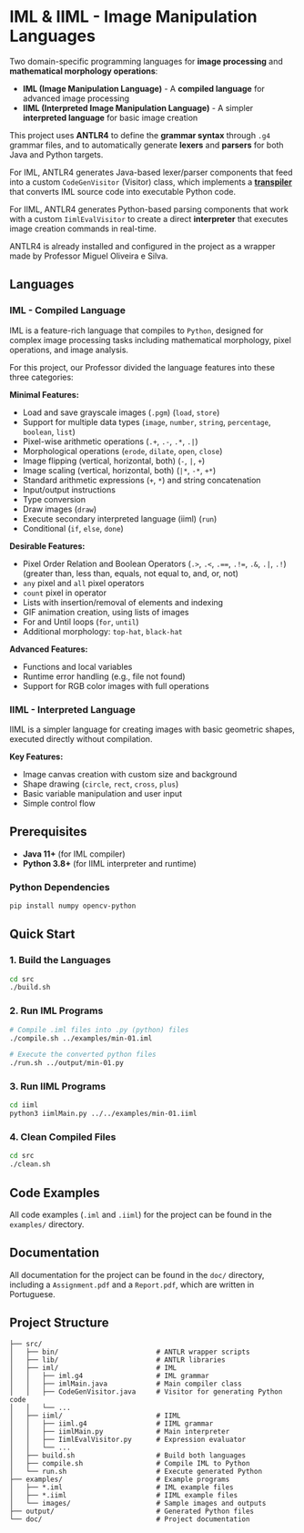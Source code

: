 # IML & IIML - Image Manipulation Languages

Two domain-specific programming languages for **image processing** and **mathematical morphology operations**:

- **IML (Image Manipulation Language)** - A **compiled language** for advanced image processing
- **IIML (Interpreted Image Manipulation Language)** - A simpler **interpreted language** for basic image creation

This project uses **ANTLR4** to define the **grammar syntax** through `.g4` grammar files, and to automatically generate **lexers** and **parsers** for both Java and Python targets.

For IML, ANTLR4 generates Java-based lexer/parser components that feed into a custom `CodeGenVisitor` (Visitor) class, which implements a [**transpiler**](https://en.wikipedia.org/wiki/Source-to-source_compiler) that converts IML source code into executable Python code.

For IIML, ANTLR4 generates Python-based parsing components that work with a custom `IimlEvalVisitor` to create a direct **interpreter** that executes image creation commands in real-time.

ANTLR4 is already installed and configured in the project as a wrapper made by Professor Miguel Oliveira e Silva.

## Languages

### IML - Compiled Language

IML is a feature-rich language that compiles to `Python`, designed for complex image processing tasks including mathematical morphology, pixel operations, and image analysis.

For this project, our Professor divided the language features into these three categories:

**Minimal Features:**

- Load and save grayscale images (`.pgm`) (`load`, `store`)
- Support for multiple data types (`image`, `number`, `string`, `percentage`, `boolean`, `list`)
- Pixel-wise arithmetic operations (`.+`, `.-`, `.*`, `.|`)
- Morphological operations (`erode`, `dilate`, `open`, `close`)
- Image flipping (vertical, horizontal, both) (`-`, `|`, `+`)
- Image scaling (vertical, horizontal, both) (`|*`, `-*`, `+*`)
- Standard arithmetic expressions (`+`, `*`) and string concatenation
- Input/output instructions
- Type conversion
- Draw images (`draw`)
- Execute secondary interpreted language (iiml) (`run`)
- Conditional (`if`, `else`, `done`)

**Desirable Features:**

- Pixel Order Relation and Boolean Operators (`.>`, `.<`, `.==`, `.!=`, `.&`, `.|`, `.!`) (greater than, less than, equals, not equal to, and, or, not)
- `any` pixel and `all` pixel operators
- `count` pixel in operator
- Lists with insertion/removal of elements and indexing
- GIF animation creation, using lists of images
- For and Until loops (`for`, `until`)
- Additional morphology: `top-hat`, `black-hat`

**Advanced Features:**

- Functions and local variables
- Runtime error handling (e.g., file not found)
- Support for RGB color images with full operations

### IIML - Interpreted Language

IIML is a simpler language for creating images with basic geometric shapes, executed directly without compilation.

**Key Features:**

- Image canvas creation with custom size and background
- Shape drawing (`circle`, `rect`, `cross`, `plus`)
- Basic variable manipulation and user input
- Simple control flow

## Prerequisites

- **Java 11+** (for IML compiler)
- **Python 3.8+** (for IIML interpreter and runtime)

### Python Dependencies

```bash
pip install numpy opencv-python
```

## Quick Start

### 1. Build the Languages

```bash
cd src
./build.sh
```

### 2. Run IML Programs

```bash
# Compile .iml files into .py (python) files
./compile.sh ../examples/min-01.iml

# Execute the converted python files
./run.sh ../output/min-01.py
```

### 3. Run IIML Programs

```bash
cd iiml
python3 iimlMain.py ../../examples/min-01.iiml
```

### 4. Clean Compiled Files

```bash
cd src
./clean.sh
```

## Code Examples

All code examples (`.iml` and `.iiml`) for the project can be found in the `examples/` directory.

## Documentation

All documentation for the project can be found in the `doc/` directory, including a `Assignment.pdf` and a `Report.pdf`, which are written in Portuguese.

## Project Structure

```
├── src/
│   ├── bin/                        # ANTLR wrapper scripts
│   ├── lib/                        # ANTLR libraries
│   ├── iml/                        # IML
│   │   ├── iml.g4                  # IML grammar
│   │   ├── imlMain.java            # Main compiler class
│   │   ├── CodeGenVisitor.java     # Visitor for generating Python code
│   │   └── ...
│   ├── iiml/                       # IIML
│   │   ├── iiml.g4                 # IIML grammar
│   │   ├── iimlMain.py             # Main interpreter
│   │   ├── IimlEvalVisitor.py      # Expression evaluator
│   │   └── ...
│   ├── build.sh                    # Build both languages
│   ├── compile.sh                  # Compile IML to Python
│   └── run.sh                      # Execute generated Python
├── examples/                       # Example programs
│   ├── *.iml                       # IML example files
│   ├── *.iiml                      # IIML example files
│   └── images/                     # Sample images and outputs
├── output/                         # Generated Python files
└── doc/                            # Project documentation
```
